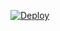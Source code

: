 [![Deploy](https://www.herokucdn.com/deploy/button.png)](https://dashboard.heroku.com/new?template=https://github.com/wenwennannan/Hv2ray)

